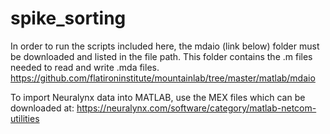 # spike_sorting

In order to run the scripts included here, the mdaio (link below) folder must be downloaded and listed in the file path. This folder contains the .m files needed to read and write .mda files.
https://github.com/flatironinstitute/mountainlab/tree/master/matlab/mdaio

To import Neuralynx data into MATLAB, use the MEX files which can be downloaded at: https://neuralynx.com/software/category/matlab-netcom-utilities
